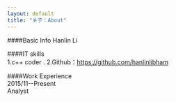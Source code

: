 ```yaml
---
layout: default
title: "关于：About"
---
```

####Basic Info
Hanlin Li

####IT skills  
1.c++ coder . 
2.Github：https://github.com/hanlinlibham  

####Work Experience  
2015/11--Present  
Analyst 
